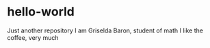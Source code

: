# hello-world
Just another repository
I am Griselda Baron, student of math
I like the coffee, very much


